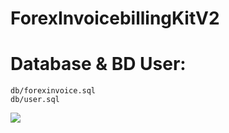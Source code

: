 # ForexInvoicebillingKitV2


# Database & BD User: 
    db/forexinvoice.sql 
    db/user.sql
    

 ![](https://drive.google.com/open?id=1DX63hyD4eEmEMAvG56WoE1-q76lFPW4Q)
 
 
